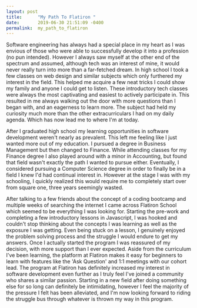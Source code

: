 ```yaml
---
layout: post
title:      "My Path To Flatiron "
date:       2019-06-30 21:51:09 -0400
permalink:  my_path_to_flatiron
---
```


Software engineering has always had a special place in my heart as I was envious of those who were able to successfully develop it into a profession (no pun intended). However I always saw myself at the other end of the spectrum and assumed, although tech was an interest of mine, it would never really turn into more than a far-fetched dream. In high school I took a few classes on web design and similar subjects which only furthered my interest in the field. This helped me acquire a few neat tricks I could show my family and anyone I could get to listen. These introductory tech classes were always the most captivating and easiest to actively participate in. This resulted in me always walking out the door with more questions than I began with, and an eagerness to learn more. The subject had held my curiosity much more than the other extracurriculars I had on my daily agenda. Which has now lead me to where I'm at today. 

After I graduated high school my learning opportunities in software development weren't nearly as prevalent. This left me feeling like I just wanted more out of my education. I pursued a degree in Business Management but then changed to Finance. While attending classes for my Finance degree I also played around with a minor in Accounting, but found that field wasn't exactly the path I wanted to pursue either. Eventually, I considered pursuing a Computer Science degree in order to finally be in a field I knew I'd had continual interest in. However at the stage I was with my schooling, I quickly realized this would require me to completely start over from square one, three years seemingly wasted. 

After talking to a few friends about the concept of a coding bootcamp and multiple weeks of searching the internet I came across Flatiron School which seemed to be everything I was looking for. Starting the pre-work and completing a few introductory lessons in Javascript, I was hooked and couldn't stop thinking about the concepts I was learning as well 
as the exposure I was getting. Even being stuck on a lesson, I genuinely enjoyed the problem solving process and the struggle I would endure to get my answers. Once I actually started the program I was reassured of my decision, with more support than I ever expected. Aside from the curriculum I've been learning, the platform at Flatiron makes it easy for beginners to learn with features like the 'Ask Question' and 1:1 meetings with our cohort lead. The program at Flatiron has definitely increased my interest in software development even further as I truly feel I've joined a community who shares a similar passion. Starting in a new field after doing something else for so long can definitely be intimidating, however I feel the majority of the pressure I felt has been alleviated, and I'm now looking forward to riding the struggle bus through whatever is thrown my way in this program. 
	

